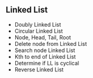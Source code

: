 ## Linked List
- Doubly Linked List
- Circular Linked List
- Node, Head, Tail, Root
- Delete node from Linked List
- Search node Linked List
- Kth to end of Linked List
- Determine if LL is cyclical
- Reverse Linked List
